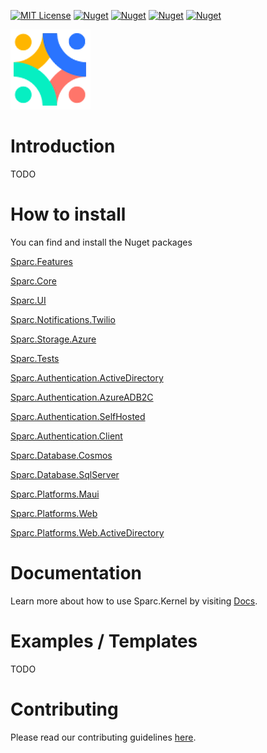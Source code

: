 [![MIT License](https://img.shields.io/github/license/sparc-coop/Sparc.Kernel)](https://github.com/sparc-coop/Sparc.Kernel/blob/main/LICENSE)
[![Nuget](https://img.shields.io/nuget/v/Sparc.Features?label=Nuget%20Sparc.Features)](https://www.nuget.org/packages/Sparc.Features/)
[![Nuget](https://img.shields.io/nuget/v/Sparc.Core?label=Nuget%20Sparc.Core)](https://www.nuget.org/packages/Sparc.Core/)
[![Nuget](https://img.shields.io/nuget/v/Sparc.Platforms.Maui?label=Nuget%20Sparc.Platforms.Maui)](https://www.nuget.org/packages/Sparc.Platforms.Maui/)
[![Nuget](https://img.shields.io/nuget/v/Sparc.Platforms.Web?label=Nuget%20Sparc.Platforms.Web)](https://www.nuget.org/packages/Sparc.Platforms.Web/)

![Sparc Logo](Sparc.Core/Files/icon.png)


# Introduction 
TODO

# How to install
You can find and install the Nuget packages

[Sparc.Features](https://www.nuget.org/packages/Sparc.Features/)

[Sparc.Core](https://www.nuget.org/packages/Sparc.Core/)

[Sparc.UI](https://www.nuget.org/packages/Sparc.UI/)

[Sparc.Notifications.Twilio](https://www.nuget.org/packages/Sparc.Notifications.Twilio/)

[Sparc.Storage.Azure](https://www.nuget.org/packages/Sparc.Storage.Azure/)

[Sparc.Tests](https://www.nuget.org/packages/Sparc.Tests/)

[Sparc.Authentication.ActiveDirectory](https://www.nuget.org/packages/Sparc.Authentication.ActiveDirectory/)

[Sparc.Authentication.AzureADB2C](https://www.nuget.org/packages/Sparc.Authentication.AzureADB2C/)

[Sparc.Authentication.SelfHosted](https://www.nuget.org/packages/Sparc.Authentication.SelfHosted/)

[Sparc.Authentication.Client](https://www.nuget.org/packages/Sparc.Authentication.Client/)

[Sparc.Database.Cosmos](https://www.nuget.org/packages/Sparc.Database.Cosmos/)

[Sparc.Database.SqlServer](https://www.nuget.org/packages/Sparc.Database.SqlServer/)

[Sparc.Platforms.Maui](https://www.nuget.org/packages/Sparc.Platforms.Maui/)

[Sparc.Platforms.Web](https://www.nuget.org/packages/Sparc.Platforms.Web/)

[Sparc.Platforms.Web.ActiveDirectory](https://www.nuget.org/packages/Sparc.Platforms.Web.ActiveDirectory/)



# Documentation
Learn more about how to use Sparc.Kernel by visiting [Docs](https://sparc-coop.github.io/Sparc.Kernel/).

# Examples / Templates
TODO

# Contributing
Please read our contributing guidelines [here](./CONTRIBUTING.md). 
